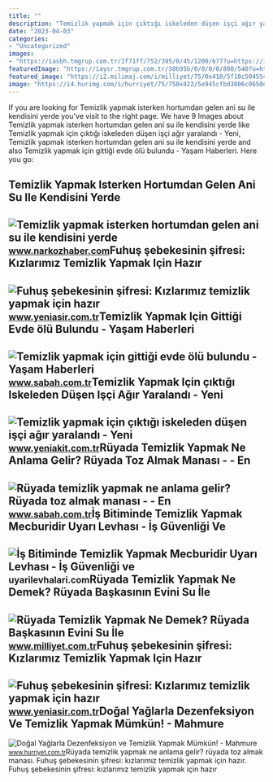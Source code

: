 ```yaml
---
title: ""
description: "Temizlik yapmak için çıktığı iskeleden düşen işçi ağır yaralandı"
date: "2023-04-03"
categories:
- "Uncategorized"
images:
- "https://iasbh.tmgrup.com.tr/2f71ff/752/395/0/45/1200/677?u=https://isbh.tmgrup.com.tr/sbh/2021/10/06/temizlik-yapmak-icin-gittigi-evde-olu-bulundu-1633552145873.jpeg"
featuredImage: "https://iaysr.tmgrup.com.tr/38b95b/0/0/0/0/800/540?u=https://iysr.tmgrup.com.tr/2022/03/17/fuhus-sebekesinin-sifresi-kizlarimiz-temizlik-yapmak-icin-hazir-1647528430793.jpg&amp;mw=780"
featured_image: "https://i2.milimaj.com/i/milliyet/75/0x410/5f18c50455428414ecb2b108.jpg"
image: "https://i4.hurimg.com/i/hurriyet/75/750x422/5e945cfbd3806c0650ee645b.jpg"
---
```


If you are looking for Temizlik yapmak isterken hortumdan gelen ani su ile kendisini yerde you've visit to the right page. We have 9 Images about Temizlik yapmak isterken hortumdan gelen ani su ile kendisini yerde like Temizlik yapmak için çıktığı iskeleden düşen işçi ağır yaralandı - Yeni, Temizlik yapmak isterken hortumdan gelen ani su ile kendisini yerde and also Temizlik yapmak için gittiği evde ölü bulundu - Yaşam Haberleri. Here you go:

Temizlik Yapmak Isterken Hortumdan Gelen Ani Su Ile Kendisini Yerde
-------------------------------------------------------------------

 ![Temizlik yapmak isterken hortumdan gelen ani su ile kendisini yerde](https://www.narkozhaber.com/wp-content/uploads/2022/05/temizlik-yapmak-isterken-hortumdan-gelen-ani-su-ile-kendisini-yerde-buldu.jpg) <small>www.narkozhaber.com</small>Fuhuş şebekesinin şifresi: Kızlarımız Temizlik Yapmak Için Hazır
----------------------------------------------------------------

 ![Fuhuş şebekesinin şifresi: Kızlarımız temizlik yapmak için hazır](https://iaysr.tmgrup.com.tr/8e2b49/780/411/0/0/800/420?u=https://iysr.tmgrup.com.tr/2022/03/17/fuhus-sebekesinin-sifresi-kizlarimiz-temizlik-yapmak-icin-hazir-1647528412388.jpg) <small>www.yeniasir.com.tr</small>Temizlik Yapmak Için Gittiği Evde ölü Bulundu - Yaşam Haberleri
---------------------------------------------------------------

 ![Temizlik yapmak için gittiği evde ölü bulundu - Yaşam Haberleri](https://iasbh.tmgrup.com.tr/2f71ff/752/395/0/45/1200/677?u=https://isbh.tmgrup.com.tr/sbh/2021/10/06/temizlik-yapmak-icin-gittigi-evde-olu-bulundu-1633552145873.jpeg) <small>www.sabah.com.tr</small>Temizlik Yapmak Için çıktığı Iskeleden Düşen Işçi Ağır Yaralandı - Yeni
-----------------------------------------------------------------------

 ![Temizlik yapmak için çıktığı iskeleden düşen işçi ağır yaralandı - Yeni](https://cdn.yeniakit.com.tr/images/news/625/temizlik-yapmak-icin-ciktigi-iskeleden-dusen-isci-agir-yaralandi-1552472054.jpg) <small>www.yeniakit.com.tr</small>Rüyada Temizlik Yapmak Ne Anlama Gelir? Rüyada Toz Almak Manası - - En
----------------------------------------------------------------------

 ![Rüyada temizlik yapmak ne anlama gelir? Rüyada toz almak manası - - En](https://iasbh.tmgrup.com.tr/1ab1a6/752/395/0/0/620/325?u=https://isbh.tmgrup.com.tr/sbh/2019/10/14/ruyada-temizlik-yapmak-ne-anlama-gelir-ruyada-toz-almak-ne-ifade-eder-1571063341479.jpg) <small>www.sabah.com.tr</small>İş Bitiminde Temizlik Yapmak Mecburidir Uyarı Levhası - İş Güvenliği Ve
-----------------------------------------------------------------------

 ![İş Bitiminde Temizlik Yapmak Mecburidir Uyarı Levhası - İş Güvenliği ve](https://uyarilevhalari.com/media/302/catalog/is-bitiminde-temizlik-yapmak-mecburidir-uyari-levhasi-2517-19-K.jpg) <small>uyarilevhalari.com</small>Rüyada Temizlik Yapmak Ne Demek? Rüyada Başkasının Evini Su İle
---------------------------------------------------------------

 ![Rüyada Temizlik Yapmak Ne Demek? Rüyada Başkasının Evini Su İle](https://i2.milimaj.com/i/milliyet/75/0x410/5f18c50455428414ecb2b108.jpg) <small>www.milliyet.com.tr</small>Fuhuş şebekesinin şifresi: Kızlarımız Temizlik Yapmak Için Hazır
----------------------------------------------------------------

 ![Fuhuş şebekesinin şifresi: Kızlarımız temizlik yapmak için hazır](https://iaysr.tmgrup.com.tr/38b95b/0/0/0/0/800/540?u=https://iysr.tmgrup.com.tr/2022/03/17/fuhus-sebekesinin-sifresi-kizlarimiz-temizlik-yapmak-icin-hazir-1647528430793.jpg&mw=780) <small>www.yeniasir.com.tr</small>Doğal Yağlarla Dezenfeksiyon Ve Temizlik Yapmak Mümkün! - Mahmure
-----------------------------------------------------------------

 ![Doğal Yağlarla Dezenfeksiyon ve Temizlik Yapmak Mümkün! - Mahmure](https://i4.hurimg.com/i/hurriyet/75/750x422/5e945cfbd3806c0650ee645b.jpg) <small>www.hurriyet.com.tr</small>Rüyada temizlik yapmak ne anlama gelir? rüyada toz almak manası. Fuhuş şebekesinin şifresi: kızlarımız temizlik yapmak için hazır. Fuhuş şebekesinin şifresi: kızlarımız temizlik yapmak için hazır
